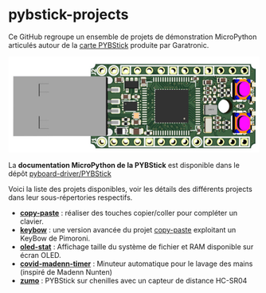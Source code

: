 # pybstick-projects

Ce GitHub regroupe un ensemble de projets de démonstration MicroPython articulés autour de la [carte PYBStick](https://shop.mchobby.be/fr/micropython/1830-pybstick-lite-26-micropython-et-arduino-3232100018303-garatronic.html) produite par Garatronic.

![PYBStick](docs/_static/PYBStick-Lite-26.jpg)

La __documentation MicroPython de la PYBStick__ est disponible dans le dépôt [pyboard-driver/PYBStick](https://github.com/mchobby/pyboard-driver/tree/master/PYBStick)

Voici la liste des projets disponibles, voir les détails des différents projects dans leur sous-répertories respectifs.

* __[copy-paste](../../tree/master/copy-paste)__ : réaliser des touches copier/coller pour compléter un clavier.
* __[keybow](../../tree/master/keybow)__ : une version avancée du projet [copy-paste](../../tree/master/copy-paste) exploitant un KeyBow de Pimoroni.
* __[oled-stat](../../tree/master/oled-stat)__ : Affichage taille du système de fichier et RAM disponible sur écran OLED.
* __[covid-madenn-timer](../../tree/master/covid-madenn-timer)__ : Minuteur automatique pour le lavage des mains (inspiré de Madenn Nunten)
* __[zumo](../../tree/master/zumo)__ : PYBStick sur chenilles avec un capteur de distance HC-SR04
